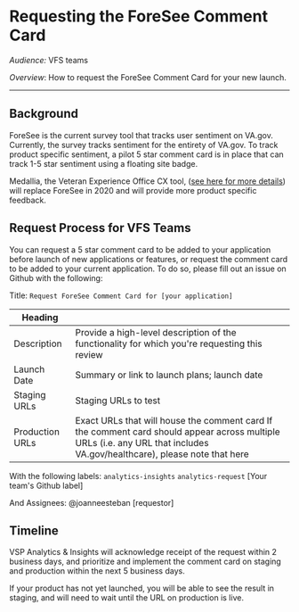 # Requesting the ForeSee Comment Card

*Audience:* VFS teams

*Overview*: How to request the ForeSee Comment Card for your new launch.

---

## Background
ForeSee is the current survey tool that tracks user sentiment on VA.gov. Currently, the survey tracks sentiment for the entirety of VA.gov. To track product specific sentiment, a pilot 5 star comment card is in place that can track 1-5 star sentiment using a floating site badge. 

Medallia, the Veteran Experience Office CX tool, ([see here for more details](https://github.com/department-of-veterans-affairs/va.gov-team/blob/master/platform/analytics/medallia-implementation-rollout.md)) will replace ForeSee in 2020 and will provide more product specific feedback.

## Request Process for VFS Teams
You can request a 5 star comment card to be added to your application before launch of new applications or features, or request the comment card to be added to your current application. To do so, please fill out an issue on Github with the following:

Title: `Request ForeSee Comment Card for [your application]`

| Heading         |                                                                                                                                                                          |
|-----------------|--------------------------------------------------------------------------------------------------------------------------------------------------------------------------|
| Description     | Provide a high-level description of the functionality for which you're requesting this review                                                                            |
| Launch Date     | Summary or link to launch plans; launch date                                                                                                                             |
| Staging URLs     | Staging URLs to test                                                                                                                                                     |
| Production URLs | Exact URLs that will house the comment card If the comment card should appear across multiple URLs (i.e. any URL that includes VA.gov/healthcare), please note that here |

With the following labels:
`analytics-insights`
`analytics-request`
[Your team's Github label]

And Assignees:
@joanneesteban
[requestor]

## Timeline
VSP Analytics & Insights will acknowledge receipt of the request within 2 business days, and prioritize and implement the comment card on staging and production within the next 5 business days.

If your product has not yet launched, you will be able to see the result in staging, and will need to wait until the URL on production is live.
